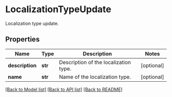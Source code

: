 # LocalizationTypeUpdate

Localization type update.
## Properties
Name | Type | Description | Notes
------------ | ------------- | ------------- | -------------
**description** | **str** | Description of the localization type. | [optional] 
**name** | **str** | Name of the localization type. | [optional] 

[[Back to Model list]](../README.md#documentation-for-models) [[Back to API list]](../README.md#documentation-for-api-endpoints) [[Back to README]](../README.md)


